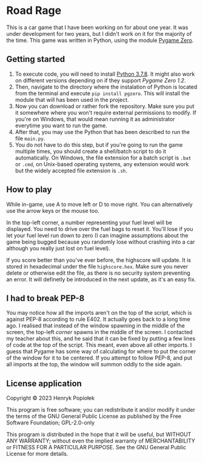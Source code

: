 # Road Rage

This is a car game that I have been working on for about one year. It was under development for two years, but I didn't
work on it for the majority of the time. This game was written in Python, using the
module [Pygame Zero](https://pygame-zero.readthedocs.io).

## Getting started

1. To execute code, you will need to install [Python 3.7.8](https://www.python.org/downloads/release/python-378). It
   might also work on different versions depending on if they support _Pygame Zero 1.2_.
2. Then, navigate to the directory where the instalation of Python is located from the terminal and
   execute `pip install pgzero`. This will install the module that will has been used in the project.
3. Now you can download or rather fork the repository. Make sure you put it somewhere where you won't require external
   permissions to modify. If you're on Windows, that would mean running it as administrator everytime you want to run
   the game.
4. After that, you may use the Python that has been described to run the file `main.py`.
5. You do not have to do this step, but if you're going to run the game multiple times, you should create a shell/batch
   script to do it automatically. On Windows, the file extension for a batch script is `.bat` or `.cmd`, on Unix-based
   operating systems, any extension would work but the widely accepted file extension is `.sh`.

## How to play

While in-game, use A to move left or D to move right. You can alternatively use the arrow keys or the mouse too.

In the top-left corner, a number representing your fuel level will be displayed. You need to drive over the fuel bags to
reset it. You'll lose if you let your fuel level run down to zero (I can imagine assumptions about the game being bugged
because you randomly lose without crashing into a car although you really just lost on fuel level).

If you score better than you've ever before, the highscore will update. It is stored in hexadecimal under the
file `highscore.hex`. Make sure you never delete or otherwise edit the file, as there is no security system preventing
an error. It will definetly be introduced in the next update, as it's an easy fix.

## I had to break PEP-8

You may notice how all the imports aren't on the top of the script, which is against PEP-8 according to rule E402. It
actually goes back to a long time ago. I realised that instead of the window spawning in the middle of the screen, the
top-left _corner_ spawns in the middle of the screen. I contacted my teacher about this, and he said that it can be
fixed by putting a few lines of code at the top of the script. This meant, even above all other imports. I guess that
Pygame has some way of calculating for where to put the corner of the window for it to be centered. If you attempt to
follow PEP-8, and put all imports at the top, the window will summon oddly to the side again.

## License application

Copyright &copy; 2023 Henryk Popioɫek

This program is free software; you can redistribute it and/or modify it under the terms of the GNU General Public License as published by the Free Software Foundation; GPL-2.0-only

This program is distributed in the hope that it will be useful, but WITHOUT ANY WARRANTY; without even the implied warranty of MERCHANTABILITY or FITNESS FOR A PARTICULAR PURPOSE. See the GNU General Public License for more details.